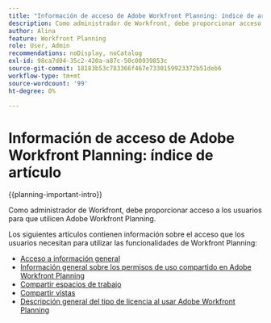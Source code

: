```yaml
---
title: "Información de acceso de Adobe Workfront Planning: índice de artículos"
description: Como administrador de Workfront, debe proporcionar acceso a los usuarios para que utilicen Adobe Workfront Planning. Los siguientes artículos contienen información sobre el acceso que los usuarios necesitan para utilizar Workfront Planning.
author: Alina
feature: Workfront Planning
role: User, Admin
recommendations: noDisplay, noCatalog
exl-id: 98ca7d04-35c2-420a-a87c-50c00939853c
source-git-commit: 18183b53c783366f467e7330159923372b51deb6
workflow-type: tm+mt
source-wordcount: '99'
ht-degree: 0%

---
```



# Información de acceso de Adobe Workfront Planning: índice de artículo

{{planning-important-intro}}

Como administrador de Workfront, debe proporcionar acceso a los usuarios para que utilicen Adobe Workfront Planning.

Los siguientes artículos contienen información sobre el acceso que los usuarios necesitan para utilizar las funcionalidades de Workfront Planning:

* [Acceso a información general](/help/quicksilver/planning/access/access-overview.md)
* [Información general sobre los permisos de uso compartido en Adobe Workfront Planning](/help/quicksilver/planning/access/sharing-permissions-overview.md)
* [Compartir espacios de trabajo](/help/quicksilver/planning/access/share-workspaces.md)
* [Compartir vistas](/help/quicksilver/planning/access/share-views.md)
* [Descripción general del tipo de licencia al usar Adobe Workfront Planning](/help/quicksilver/planning/access/license-type-overview.md)
  <!--* [Request permissions to a view or a workspace](/help/quicksilver/planning/access/request-permissions.md)-->


